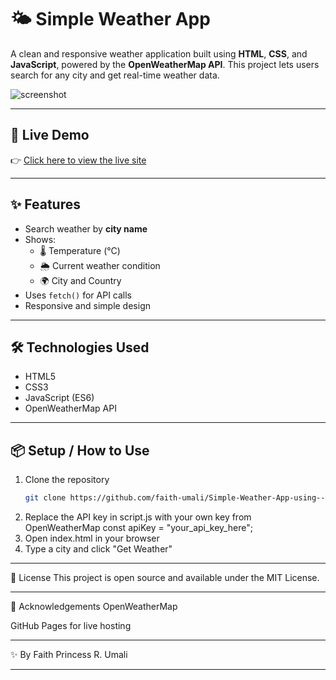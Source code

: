 # 🌤️ Simple Weather App
A clean and responsive weather application built using **HTML**, **CSS**, and **JavaScript**, powered by the **OpenWeatherMap API**. This project lets users search for any city and get real-time weather data.

![screenshot](https://user-images.githubusercontent.com/your-image-preview-if-you-want.png) <!-- optional -->

---

## 🔗 Live Demo
👉 [Click here to view the live site](https://faith-umali.github.io/Simple-Weather-App-using---HTML-CSS-JavaScript-/)

---

## ✨ Features
- Search weather by **city name**
- Shows:
  - 🌡️ Temperature (°C)
  - 🌦️ Current weather condition
  - 🌍 City and Country
- Uses `fetch()` for API calls
- Responsive and simple design

---

## 🛠️ Technologies Used
- HTML5  
- CSS3  
- JavaScript (ES6)  
- OpenWeatherMap API  

---

## 📦 Setup / How to Use
1. Clone the repository  
   ```bash
   git clone https://github.com/faith-umali/Simple-Weather-App-using---HTML-CSS-JavaScript-.git
2. Replace the API key in script.js with your own key from OpenWeatherMap
const apiKey = "your_api_key_here";
3. Open index.html in your browser
4. Type a city and click "Get Weather"

---

📄 License
This project is open source and available under the MIT License.

---

💖 Acknowledgements
OpenWeatherMap

GitHub Pages for live hosting

---

✨ By
Faith Princess R. Umali

---
